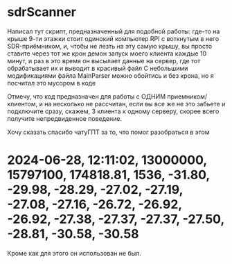 # sdrScanner

Написал тут скрипт, предназначенный для подобной работы:
где-то на крыше 9-ти этажки стоит одинокий компьютер RPI с воткнутым в него SDR-приёмником, и, чтобы не лезть на эту самую крышу, вы просто ставите через тот же крон демон запуск моего клиента каждые 10 минут, и раз в это время он высылает данные на сервер, где тот обрабатывает их и выводит в красивый файл
С небольшими модификациями файла MainParser можно обойтись и без крона, но я посчитал это мусором в коде

Отмечу, что код предназначен для работы с ОДНИМ приемником/клиентом, и на несколько не рассчитан, если вы все же не это забьете и подключите сразу, скажем, 3 клиента к одному серверу, скорее всего получите непредвиденное поведение.

Хочу сказать спасибо чатуГПТ за то, что помог разобраться в этом

# 2024-06-28, 12:11:02, 13000000, 15797100, 174818.81, 1536, -31.80, -29.98, -28.29, -27.02, -27.19, -27.08, -27.16, -26.72, -26.92, -26.92, -27.38, -27.37, -27.37, -27.50, -28.81, -30.58, -30.58

Кроме как для этого он использован не был.
